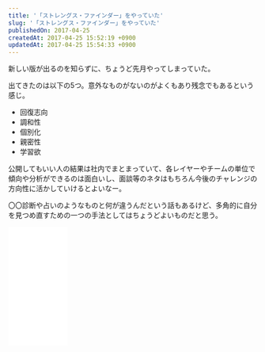```yaml
---
title: '「ストレングス・ファインダー」をやっていた'
slug: '「ストレングス・ファインダー」をやっていた'
publishedOn: 2017-04-25
createdAt: 2017-04-25 15:52:19 +0900
updatedAt: 2017-04-25 15:54:33 +0900
---
```

新しい版が出るのを知らずに、ちょうど先月やってしまっていた。

出てきたのは以下の5つ。意外なものがないのがよくもあり残念でもあるという感じ。

- 回復志向
- 調和性
- 個別化
- 親密性
- 学習欲

公開してもいい人の結果は社内でまとまっていて、各レイヤーやチームの単位で傾向や分析ができるのは面白いし、面談等のネタはもちろん今後のチャレンジの方向性に活かしていけるとよいなー。

〇〇診断や占いのようなものと何が違うんだという話もあるけど、多角的に自分を見つめ直すための一つの手法としてはちょうどよいものだと思う。

<iframe style="width:120px;height:240px;" marginwidth="0" marginheight="0" scrolling="no" frameborder="0" src="//rcm-fe.amazon-adsystem.com/e/cm?lt1=_blank&bc1=000000&IS2=1&bg1=FFFFFF&fc1=000000&lc1=0000FF&t=shucreamnet-22&o=9&p=8&l=as4&m=amazon&f=ifr&ref=as_ss_li_til&asins=4532321433&linkId=71268331b0af86e3858931b356f12958"></iframe>
